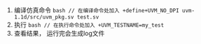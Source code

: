   1. 编译仿真命令
    ```bash
    // 在编译命令处加入
    +define+UVM_NO_DPI uvm-1.1d/src/uvm_pkg.sv test.sv
    ```
  2. 执行
    ```bash
    // 在执行命令处加入
    +UVM_TESTNAME=my_test
    ```
  3. 查看结果， 运行完会生成log文件

